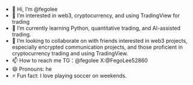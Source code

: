 - 👋 Hi, I’m @fegolee
- 👀 I’m interested in web3, cryptocurrency, and using TradingView for trading
- 🌱 I’m currently learning Python, quantitative trading, and AI-assisted trading.
- 💞️ I’m looking to collaborate on with friends interested in web3 projects, especially encrypted communication projects, and those proficient in cryptocurrency trading and using TradingView.
- 📫 How to reach me TG：@fegolee X:@FegoLee52860
- 😄 Pronouns: he
- ⚡ Fun fact: I love playing soccer on weekends.

<!---
fegolee/fegolee is a ✨ special ✨ repository because its `README.md` (this file) appears on your GitHub profile.
You can click the Preview link to take a look at your changes.
--->
